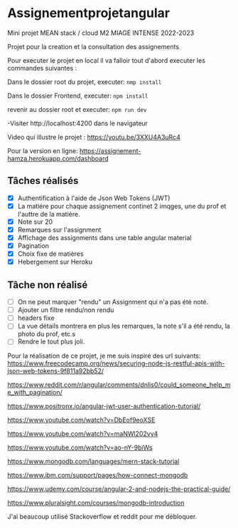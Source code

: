 # Assignementprojetangular

Mini projet MEAN stack / cloud M2 MIAGE INTENSE 2022-2023


Projet pour la creation et la consultation des assignements

Pour executer le projet en local il va falloir tout d'abord executer les commandes suivantes :     

Dans le dossier root du projet, executer: `nmp install`    

Dans le dossier Frontend, executer: `npm install`    

revenir au dossier root et executer: `npm run dev`

-Visiter http://localhost:4200 dans le navigateur


Video qui illustre le projet : https://youtu.be/3XXU4A3uRc4

Pour la version en ligne: https://assignement-hamza.herokuapp.com/dashboard

## Tâches réalisés

- [x] Authentification à l'aide de Json Web Tokens (JWT)
- [x] La matiére pour chaque assignement continet 2 imqges, une du prof et l'auttre de la matiére.
- [x] Note sur 20
- [x] Remarques sur l'assignment
- [x] Affichage des assignments dans une table angular material
- [x] Pagination
- [x] Choix fixe de matières
- [x] Hebergement sur Heroku

## Tâche non réalisé
- [ ] On ne peut marquer "rendu" un Assignment qui n'a pas été noté.
- [ ] Ajouter un filtre rendu/non rendu
- [ ] headers fixe
- [ ] La vue détails montrera en plus les remarques, la note s'il a été rendu, la photo du prof, etc.s
- [ ] Rendre le tout plus joli.

Pour la réalisation de ce projet, je me suis inspiré des url suivants:
https://www.freecodecamp.org/news/securing-node-js-restful-apis-with-json-web-tokens-9f811a92bb52/    

https://www.reddit.com/r/angular/comments/dnlis0/could_someone_help_me_with_pagination/    

https://www.positronx.io/angular-jwt-user-authentication-tutorial/    

https://www.youtube.com/watch?v=DbEof9eoXSE    

https://www.youtube.com/watch?v=maNWl202vy4    

https://www.youtube.com/watch?v=ao-nY-9biWs    

https://www.mongodb.com/languages/mern-stack-tutorial    

https://www.ibm.com/support/pages/how-connect-mongodb    

https://www.udemy.com/course/angular-2-and-nodejs-the-practical-guide/    

https://www.pluralsight.com/courses/mongodb-introduction    


J'ai beaucoup utilisé Stackoverflow et reddit pour me débloquer.


